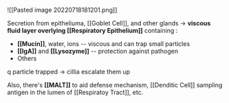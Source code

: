 ![[Pasted image 20220718181201.png]]

Secretion from epitheliuma, [[Goblet Cell]], and other glands → **viscous fluid layer overlying [[Respiratory Epithelium]]** containing :
- **[[Mucin]]**, water, ions -- viscous and can trap small particles
- **[[IgA]]** and **[[Lysozyme]]** -- protection against pathogen
- Others 

q particle trapped → cillia escalate them up 

Also, there's **[[MALT]]** to aid defense mechanism, [[Denditic Cell]] sampling antigen in the lumen of [[Respiratoy Tract]], etc.